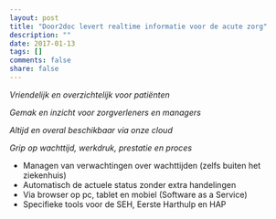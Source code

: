 ```yaml
---
layout: post
title: "Door2doc levert realtime informatie voor de acute zorg"
description: ""
date: 2017-01-13
tags: []
comments: false
share: false
---
```


*Vriendelijk en overzichtelijk voor patiënten*

*Gemak en inzicht voor zorgverleners en managers*

*Altijd en overal beschikbaar via onze cloud*

*Grip op wachttijd, werkdruk, prestatie en proces*

* Managen van verwachtingen over wachttijden (zelfs buiten het ziekenhuis)
* Automatisch de actuele status zonder extra handelingen
* Via browser op pc, tablet en mobiel (Software as a Service)
* Specifieke tools voor de SEH, Eerste Harthulp en HAP
